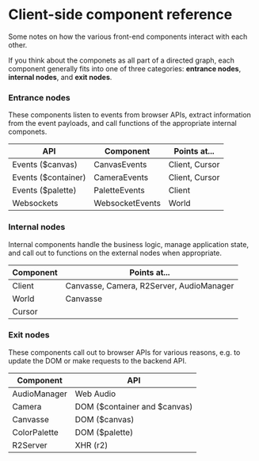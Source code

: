 Client-side component reference
===============================

Some notes on how the various front-end components interact with each other.

If you think about the componets as all part of a directed graph, each
component generally fits into one of three categories: **entrance nodes**, 
**internal nodes**, and **exit nodes**.


### Entrance nodes

These components listen to events from browser APIs, extract information from
the event payloads, and call functions of the appropriate internal componets.

API                 | Component        | Points at...
--------------------|------------------|--------------------------------------
Events ($canvas)    | CanvasEvents     | Client, Cursor
Events ($container) | CameraEvents     | Client, Cursor
Events ($palette)   | PaletteEvents    | Client
Websockets          | WebsocketEvents  | World


### Internal nodes

Internal components handle the business logic, manage application state, and call
out to functions on the external nodes when appropriate.

Component           | Points at...
--------------------|---------------------------------------------------------
Client              | Canvasse, Camera, R2Server, AudioManager
World               | Canvasse
Cursor              |


### Exit nodes

These components call out to browser APIs for various reasons, e.g. to
update the DOM or make requests to the backend API.

Component           | API
--------------------|---------------------------------------------------------
AudioManager        | Web Audio
Camera              | DOM ($container and $canvas)
Canvasse            | DOM ($canvas)
ColorPalette        | DOM ($palette)
R2Server            | XHR (r2)
